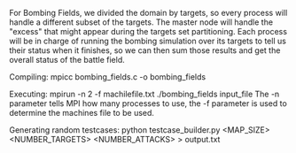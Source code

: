 For Bombing Fields, we divided the domain by targets, so every process will
handle a different subset of the targets. The master node will handle the
"excess" that might appear during the targets set partitioning.
Each process will be in charge of running the bombing simulation over its 
targets to tell us their status when it finishes, so we can then sum those
results and get the overall status of the battle field.

Compiling:
    mpicc bombing_fields.c -o bombing_fields

Executing:
    mpirun -n 2 -f machilefile.txt ./bombing_fields input_file
The -n parameter tells MPI how many processes to use, the -f parameter is used
to determine the machines file to be used.

Generating random testcases:
    python testcase_builder.py <MAP_SIZE> <NUMBER_TARGETS> <NUMBER_ATTACKS> > output.txt
